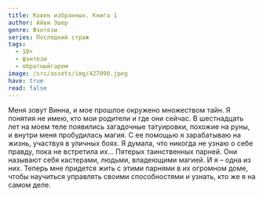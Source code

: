 ```yaml
---
title: Ковен избранных. Книга 1
author: Айви Эшер
genre: Фэнтези
series: Последний страж
tags:
  - 18+
  - фэнтези
  - обратныйгарем
image: /src/assets/img/427090.jpeg
have: true
read: false
---
```

Меня зовут Винна, и мое прошлое окружено множеством тайн. Я понятия не имею, кто мои родители и где они сейчас. В шестнадцать лет на моем теле появились загадочные татуировки, похожие на руны, и внутри меня пробудилась магия. С ее помощью я зарабатываю на жизнь, участвуя в уличных боях. Я думала, что никогда не узнаю о себе правду, пока не встретила их… Пятерых таинственных парней. Они называют себя кастерами, людьми, владеющими магией. И я – одна из них. Теперь мне придется жить с этими парнями в их огромном доме, чтобы научиться управлять своими способностями и узнать, кто же я на самом деле.

